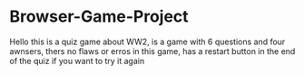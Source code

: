 # Browser-Game-Project
Hello this is a quiz game about WW2, is a game with 6 questions and four awnsers, thers no flaws or erros in this game, has a restart button in the end of the quiz if you want to try it again